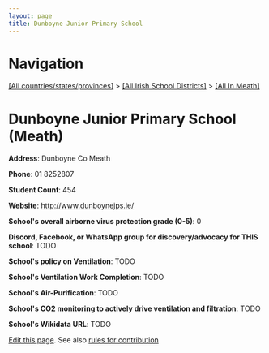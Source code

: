 ```yaml
---
layout: page
title: Dunboyne Junior Primary School
---
```

# Navigation

[[All countries/states/provinces]](../../..) > [[All Irish School Districts]](../..) > [[All In Meath]](..)

# Dunboyne Junior Primary School (Meath)

**Address**: Dunboyne Co Meath

**Phone**: 01 8252807

**Student Count**: 454

**Website**: <http://www.dunboynejps.ie/>

**School's overall airborne virus protection grade (0-5)**: 0

**Discord, Facebook, or WhatsApp group for discovery/advocacy for THIS school**: TODO

**School's policy on Ventilation**: TODO

**School's Ventilation Work Completion**: TODO

**School's Air-Purification**: TODO

**School's CO2 monitoring to actively drive ventilation and filtration**: TODO

**School's Wikidata URL**: TODO


[Edit this page](https://github.com/ventilate-schools/Ireland/edit/main/./Meath/Dunboyne_Junior_Primary_School.md). See also [rules for contribution](../../../contribution-rules/)